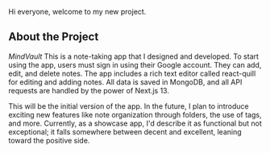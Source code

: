 Hi everyone, welcome to my new project. 

## About the Project

*MindVault*  This is a note-taking app that I designed and developed. To start using the app, users must sign in using their Google account. They can add, edit, and delete notes. The app includes a rich text editor called react-quill for editing and adding notes. All data is saved in MongoDB, and all API requests are handled by the power of Next.js 13.  

This will be the initial version of the app. In the future, I plan to introduce exciting new features like note organization through folders, the use of tags, and more. Currently, as a showcase app, I'd describe it as functional but not exceptional; it falls somewhere between decent and excellent, leaning toward the positive side.